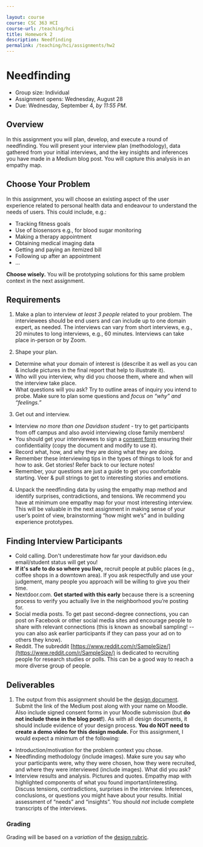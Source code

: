 ```yaml
---

layout: course
course: CSC 363 HCI
course-url: /teaching/hci
title: Homework 2
description: Needfinding
permalink: /teaching/hci/assignments/hw2
---
```


# Needfinding

* Group size: Individual
* Assignment opens: Wednesday, August 28
* Due: Wednesday, September 4, *by 11:55 PM*. 

## Overview 
In this assignment you will plan, develop, and execute a round of needfinding. You will present your interview plan (methodology), data gathered from your initial interviews, and the key insights and inferences you have made in a Medium blog post. You will capture this analysis in an empathy map.

## Choose Your Problem
In this assignment, you will choose an existing aspect of the user experience related to personal health data and endeavour to understand the needs of users. This could include, e.g.:

* Tracking fitness goals
* Use of biosensors e.g., for blood sugar monitoring
* Making a therapy appointment
* Obtaining medical imaging data
* Getting and paying an itemized bill
* Following up after an appointment
* ...

**Choose wisely.** You will be prototyping solutions for this same problem context in the next assignment.

## Requirements

1. Make a plan to interview *at least 3 people* related to your problem. The interviewees should be end users and can include up to one domain expert, as needed. The interviews can vary from short interviews, e.g., 20 minutes to long interviews, e.g., 60 minutes. Interviews can take place in-person or by Zoom.

2. Shape your plan.
* Determine what your domain of interest is (describe it as well as you can & include pictures in the final report that help to illustrate it).
* Who will you interview, why did you choose them, where and when will the interview take place.
* What questions will you ask? Try to outline areas of inquiry you intend to probe. Make sure to plan some questions and *focus on “why” and “feelings.”*

3. Get out and interview.
* Interview *no more than one Davidson student* - try to get participants from off campus and also avoid interviewing close family members!
* You should get your interviewees to sign a [consent form](/forms/consent_form_for_class.pdf) ensuring their confidentiality (copy the document and modify to use it).
* Record what, how, and why they are doing what they are doing.
* Remember these interviewing tips in the types of things to look for and how to ask. Get stories! Refer back to our lecture notes!
* Remember, your questions are just a guide to get you comfortable starting. Veer & pull strings to get to interesting stories and emotions.

4. Unpack the needfinding data by using the empathy map method and identify surprises, contradictions, and tensions. We recommend you have at minimum one empathy map for your most interesting interview. This will be valuable in the next assignment in making sense of your user’s point of view, brainstorming “how might we’s” and in building experience prototypes.

## Finding Interview Participants
* Cold calling. Don't underestimate how far your davidson.edu email/student status will get you!
* **If it's safe to do so where you live,** recruit people at public places (e.g., coffee shops in a downtown area). If you ask respectfully and use your judgement, many people you approach will be willing to give you their time.
* Nextdoor.com. **Get started with this early** because there is a screening process to verify you actually live in the neighborhood you’re posting for.
* Social media posts. To get past second-degree connections, you can post on Facebook or other social media sites and encourage people to share with relevant connections (this is known as snowball sampling! -- you can also ask earlier participants if they can pass your ad on to others they know).
* Reddit. The subreddit [https://www.reddit.com/r/SampleSize/](https://www.reddit.com/r/SampleSize/) is dedicated to recruiting people for research studies or polls. This can be a good way to reach a more diverse group of people.

## Deliverables
1. The output from this assignment should be the [design document](/teaching/hci/design-doc.md). Submit the link of the Medium post along with your name on Moodle. Also include signed consent forms in your Moodle submission (but **do not include these in the blog post!**). As with all design documents, it should include evidence of your design process. **You do NOT need to create a demo video for this design module.** For this assignment, I would expect a minimum of the following:
* Introduction/motivation for the problem context you chose.
* Needfinding methodology (include images). Make sure you say who your participants were, why they were chosen, how they were recruited, and where they were interviewed (include images). What did you ask?
* Interview results and analysis. Pictures and quotes. Empathy map with highlighted components of what you found important/interesting. Discuss tensions, contradictions, surprises in the interview. Inferences, conclusions, or questions you might have about your results. Initial assessment of “needs” and “insights”. You should *not* include complete transcripts of the interviews.

### Grading
Grading will be based on a *variation* of the [design rubric](https://docs.google.com/spreadsheets/d/1aI9LcmVZmh_977G__U4Guz_rPRCwWZs26J_yHXbhSyY/edit?usp=sharing).